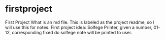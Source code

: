 # firstproject
First Project
What is an md file. 
This is labeled as the project readme, so I will use this for notes.
First project idea: Solfege Printer, given a number, 01-12, corresponding fixed do solfege note will be printed to user.
